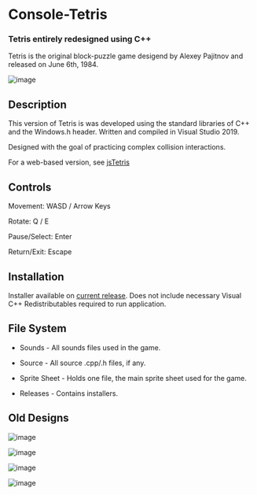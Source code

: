 # Console-Tetris

### Tetris entirely redesigned using C++

Tetris is the original block-puzzle game desigend by Alexey Pajitnov and released on June 6th, 1984.

![image](https://cdn.discordapp.com/attachments/474204104248524825/639240018103107614/unknown.png)


## Description

This version of Tetris is was developed using the standard libraries of C++ and the Windows.h header. Written and compiled in Visual Studio 2019. 

Designed with the goal of practicing complex collision interactions.

For a web-based version, see [jsTetris](https://michaelwarmbier.github.io/jsTetris/index.html)

## Controls

Movement: WASD / Arrow Keys 

Rotate: Q / E

Pause/Select: Enter

Return/Exit: Escape

## Installation

Installer available on [current release](https://github.com/MichaelWarmbier/Console-Tetris/releases/tag/v1.0). Does not include necessary Visual C++ Redistributables required to run application.

## File System

* Sounds - All sounds files used in the game.

* Source - All source .cpp/.h files, if any.

* Sprite Sheet - Holds one file, the main sprite sheet used for the game.

* Releases - Contains installers.

## Old Designs

![image](https://user-images.githubusercontent.com/44079959/61317725-987f6500-a7d1-11e9-9d16-eeb0b2f48b60.png)

![image](https://user-images.githubusercontent.com/44079959/59775479-4ce3a500-927f-11e9-8871-479e8500e695.png)

![image](https://cdn.discordapp.com/attachments/493866855363117057/549062700517294107/Gameplay-1.gif)

![image](https://i.gyazo.com/78e7d1d9312fa1079f582eb8abc5f326.gif)
